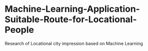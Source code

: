# Machine-Learning-Application-Suitable-Route-for-Locational-People
Research of Locational city impression based on Machine Learning
